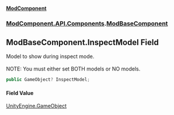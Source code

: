 #### [ModComponent](index.md 'index')
### [ModComponent.API.Components](index.md#ModComponent.API.Components 'ModComponent.API.Components').[ModBaseComponent](ModBaseComponent.md 'ModComponent.API.Components.ModBaseComponent')

## ModBaseComponent.InspectModel Field

Model to show during inspect mode. <br/>  
NOTE: You must either set BOTH models or NO models.

```csharp
public GameObject? InspectModel;
```

#### Field Value
[UnityEngine.GameObject](https://docs.microsoft.com/en-us/dotnet/api/UnityEngine.GameObject 'UnityEngine.GameObject')
